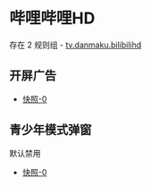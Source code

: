 # 哔哩哔哩HD

存在 2 规则组 - [tv.danmaku.bilibilihd](/src/apps/tv.danmaku.bilibilihd.ts)

## 开屏广告

- [快照-0](https://i.gkd.li/import/13031261)

## 青少年模式弹窗

默认禁用

- [快照-0](https://i.gkd.li/import/13166639)
